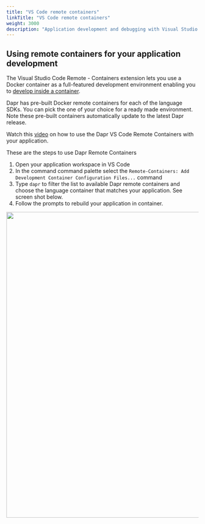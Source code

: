```yaml
---
title: "VS Code remote containers"
linkTitle: "VS Code remote containers"
weight: 3000
description: "Application development and debugging with Visual Studio Code remote containers"
---
```


## Using remote containers for your application development

The Visual Studio Code Remote - Containers extension lets you use a Docker container as a full-featured development environment enabling you to [develop inside a container](https://code.visualstudio.com/docs/remote/containers).

Dapr has pre-built Docker remote containers for each of the language SDKs. You can pick the one of your choice for a ready made environment. Note these pre-built containers automatically update to the latest Dapr release. 

Watch this [video](https://www.youtube.com/watch?v=D2dO4aGpHcg&t=120) on how to use the Dapr VS Code Remote Containers with your application.

These are the steps to use Dapr Remote Containers 
1. Open your application workspace in VS Code
2. In the command command palette select the  `Remote-Containers: Add Development Container Configuration Files...` command
3. Type `dapr` to filter the list to available Dapr remote containers and choose the language container that matches your application. See screen shot below.
4. Follow the prompts to rebuild your application in container. 

<img src="../../images/vscode_remote_containers.png" width=800>

